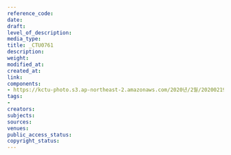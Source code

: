 ```yaml
---
reference_code: 
date: 
draft: 
level_of_description: 
media_type: 
title: _CTU0761
description: 
weight: 
modified_at: 
created_at: 
link: 
components:
- https://kctu-photo.s3.ap-northeast-2.amazonaws.com/2020년/2월/20200219_한국마사회+불법행위+및+부패행위+관련+국민감사+청구+기자회견/_CTU0761.jpg
tags:
- 
creators: 
subjects: 
sources: 
venues: 
public_access_status: 
copyright_status: 
---
```


